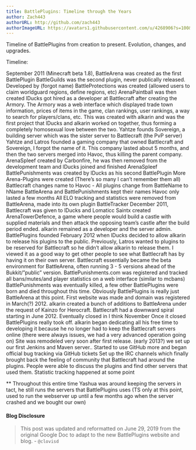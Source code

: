 ```yaml
---
title: BattlePlugins: Timeline through the Years
author: Zach443
authorURL: http://github.com/zach443
authorImageURL: https://avatars1.githubusercontent.com/u/4268906?s=100&v=4
---
```

Timeline of BattlePlugins from creation to present. Evolution, changes, and upgrades.

<!--truncate-->

Timeline:

September 2011 (Minecraft beta 1.8), BattleArena was created as the first BattlePlugin
BattleGuilds was the second plugin, never publically released. Developed by (forgot name)
BattleProtections was created (allowed users to claim worldguard regions, define regions, etc)
ArenaPaintball was then created
lDucks got hired as a developer at Battlecraft after creating the Armory. The Armory was a web interface which displayed trade town information, prices of items in the game, clan rankings, user rankings, a way to search for players/clans, etc. This was created with alkarin and was the first project that lDucks and alkarin worked on together, thus forming a completely homosexual love between the two.
Yahtze founds Sovereign, a building server which was the sister server to Battlecraft (the PvP server)
Yahtze and Latros founded a gaming company that owned Battlecraft and Sovereign, I forgot the name of it. This company lasted about 5 months, and then the two servers merged into Havoc, thus killing the parent company.
ArenaSpleef created by Carbonfire, he was then removed from the development team and lDucks joined and finished ArenaSpleef
BattlePunishments was created by lDucks as his second BattlePlugin
More Arena-Plugins were created (There’s so many I can’t remember them all)
Battlecraft changes name to Havoc - All plugins change from BattleName to hName
BattleArena and BattlePunishments kept their names
Havoc only lasted a few months
All ELO tracking and statistics were removed from BattleArena, made into its own plugin BattleTracker
December 2011, Battlecraft was given to lDucks and Lomaticc
Saintx created ArenaTowerDefence, a game where people would build a castle with supplied materials and then attack the opposing team’s castle after the build period ended.
alkarin remained as a developer and the server admin.
BattlePlugins founded February 2012 when lDucks decided to allow alkarin to release his plugins to the public. Previously, Latros wanted to plugins to be reserved for Battlecraft so he didn’t allow alkarin to release them. I viewed it as a good way to get other people to see what Battlecraft has by having it on their own server. Battlecraft essentially became the beta environment for BattleArena, often running 3 - 5 versions ahead of the Bukkit/”public” version.
BattlePunishments.com was registered and tracked all bans/mutes/and player statistics on a web interface (similar to mcbans)
BattlePunishments was eventually killed, a few other BattlePlugins were born and died throughout this time. Obviously BattlePlugins is really just BattleArena at this point.
First website was made and domain was registered in March(?) 2012.
alkarin created a bunch of additions to BattleArena under the request of Kainzo for Herocraft.
Battlecraft had a downward spiral starting in June 2012. Eventually closed in I think November
Once it closed BattlePlugins really took off. alkarin began dedicating all his free time to developing it because he no longer had to keep the Battlecraft servers online (there were always issues, we had a very advanced operation going on)
Site was remodeled very soon after first release.
(early 2013?) we set up our first Jenkins and Maven server.. Started to use GitHub more and began official bug tracking via GitHub tickets
Set up the IRC channels which finally brought back the feeling of community that Battlecraft had around the plugins. People were able to discuss the plugins and find other servers that used them.
Statistic tracking happened at some point

** Throughout this entire time Yashua was around keeping the servers in tact, he still runs the servers that BattlePlugins uses (TS only at this point, used to run the webserver up until a few months ago when the server crashed and we bought our own)


#### Blog Disclosure
> This post was updated and reformatted on June 29, 2019 from the original Google Doc to adapt to the new BattlePlugins website and blog. - `@clovisd`
